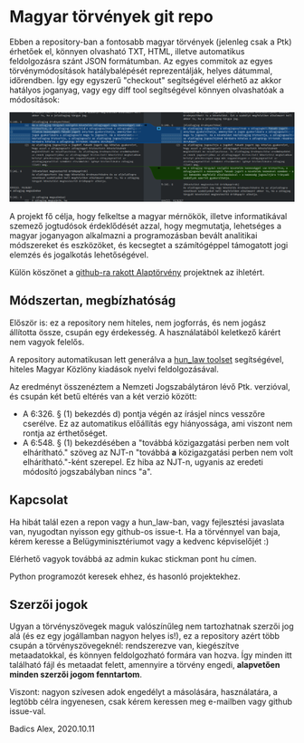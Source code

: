 # Magyar törvények git repo

Ebben a repository-ban a fontosabb magyar törvények (jelenleg csak a Ptk) érhetőek el, könnyen olvasható TXT, HTML, illetve automatikus feldolgozásra szánt JSON formátumban. Az egyes commitok az egyes törvénymódosítások hatálybalépését reprezentálják, helyes dátummal, időrendben. Így egy egyszerű "checkout" segítségével elérhető az akkor hatályos joganyag, vagy egy diff tool segítségével könnyen olvashatóak a módosítások:

![Ptk egy módosítása meld-ben](/ptk_meld.png?raw=true)

A projekt fő célja, hogy felkeltse a magyar mérnökök, illetve informatikával szemező jogtudósok érdeklődését azzal, hogy megmutatja, lehetséges a magyar joganyagon alkalmazni a programozásban bevált analitikai módszereket és eszközöket, és kecsegtet a számítógéppel támogatott jogi elemzés és jogalkotás lehetőségével.

Külön köszönet a [github-ra rakott Alaptörvény](https://github.com/petergerner/alaptorveny) projektnek az ihletért.

## Módszertan, megbízhatóság

Először is: ez a repository nem hiteles, nem jogforrás, és nem jogász állította össze, csupán egy érdekesség. A használatából keletkező kárért nem vagyok felelős.

A repository automatikusan lett generálva a [hun_law toolset](https://github.com/badicsalex/hun_law) segítségével, hiteles Magyar Közlöny kiadások nyelvi feldolgozásával.

Az eredményt összenéztem a Nemzeti Jogszabálytáron lévő Ptk. verzióval, és csupán két betű eltérés van a két verzió között:

- A 6:326. § (1) bekezdés d) pontja végén az írásjel nincs vesszőre cserélve. Ez az automatikus előállítás egy hiányossága, ami viszont nem rontja az érthetőséget.
- A 6:548. § (1) bekezdésében a "továbbá közigazgatási perben nem volt elhárítható." szöveg az NJT-n "továbbá **a** közigazgatási perben nem volt elhárítható."-ként szerepel. Ez hiba az NJT-n, ugyanis az eredeti módosító jogszabályban nincs "a".

## Kapcsolat

Ha hibát talál ezen a repon vagy a hun_law-ban, vagy fejlesztési javaslata van, nyugodtan nyisson egy github-os issue-t. Ha a törvénnyel van baja, kérem keresse a Belügyminisztériumot vagy a kedvenc képviselőjét :)

Elérhető vagyok továbbá az admin kukac stickman pont hu címen.

Python programozót keresek ehhez, és hasonló projektekhez.

## Szerzői jogok

Ugyan a törvényszövegek maguk valószínűleg nem tartozhatnak szerzői jog alá (és ez egy jogállamban nagyon helyes is!), ez a repository azért több csupán a törvényszövegeknél: rendszerezve van, kiegészítve metaadatokkal, és könnyen feldolgozható formára van hozva. Így minden itt található fájl és metaadat felett, amennyire a törvény engedi, **alapvetően minden szerzői jogom fenntartom**.

Viszont: nagyon szívesen adok engedélyt a másolására, használatára, a legtöbb célra ingyenesen, csak kérem keressen meg e-mailben vagy github issue-val.

Badics Alex, 2020.10.11
